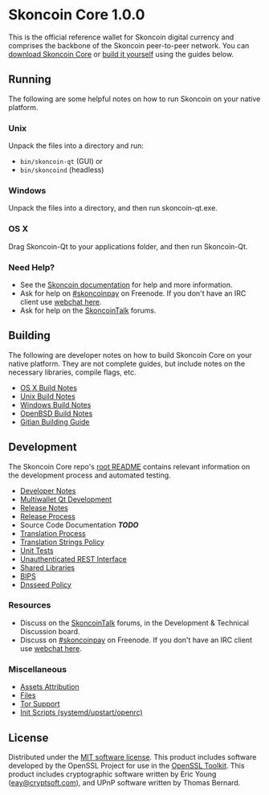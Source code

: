 Skoncoin Core 1.0.0
=================

This is the official reference wallet for Skoncoin digital currency and comprises the backbone of the Skoncoin peer-to-peer network. You can [download Skoncoin Core](https://github.com/skoncoin-official/skoncoin/releases) or [build it yourself](#building) using the guides below.

Running
---------------------
The following are some helpful notes on how to run Skoncoin on your native platform.

### Unix

Unpack the files into a directory and run:

- `bin/skoncoin-qt` (GUI) or
- `bin/skoncoind` (headless)

### Windows

Unpack the files into a directory, and then run skoncoin-qt.exe.

### OS X

Drag Skoncoin-Qt to your applications folder, and then run Skoncoin-Qt.

### Need Help?

* See the [Skoncoin documentation](https://skoncoinpay.atlassian.net/wiki/display/DOC)
for help and more information.
* Ask for help on [#skoncoinpay](http://webchat.freenode.net?channels=skoncoinpay) on Freenode. If you don't have an IRC client use [webchat here](http://webchat.freenode.net?channels=skoncoinpay).
* Ask for help on the [SkoncoinTalk](https://skoncointalk.org/) forums.

Building
---------------------
The following are developer notes on how to build Skoncoin Core on your native platform. They are not complete guides, but include notes on the necessary libraries, compile flags, etc.

- [OS X Build Notes](build-osx.md)
- [Unix Build Notes](build-unix.md)
- [Windows Build Notes](build-windows.md)
- [OpenBSD Build Notes](build-openbsd.md)
- [Gitian Building Guide](gitian-building.md)

Development
---------------------
The Skoncoin Core repo's [root README](/README.md) contains relevant information on the development process and automated testing.

- [Developer Notes](developer-notes.md)
- [Multiwallet Qt Development](multiwallet-qt.md)
- [Release Notes](release-notes.md)
- [Release Process](release-process.md)
- Source Code Documentation ***TODO***
- [Translation Process](translation_process.md)
- [Translation Strings Policy](translation_strings_policy.md)
- [Unit Tests](unit-tests.md)
- [Unauthenticated REST Interface](REST-interface.md)
- [Shared Libraries](shared-libraries.md)
- [BIPS](bips.md)
- [Dnsseed Policy](dnsseed-policy.md)

### Resources
* Discuss on the [SkoncoinTalk](https://skoncointalk.org/) forums, in the Development & Technical Discussion board.
* Discuss on [#skoncoinpay](http://webchat.freenode.net/?channels=skoncoinpay) on Freenode. If you don't have an IRC client use [webchat here](http://webchat.freenode.net/?channels=skoncoinpay).

### Miscellaneous
- [Assets Attribution](assets-attribution.md)
- [Files](files.md)
- [Tor Support](tor.md)
- [Init Scripts (systemd/upstart/openrc)](init.md)

License
---------------------
Distributed under the [MIT software license](http://www.opensource.org/licenses/mit-license.php).
This product includes software developed by the OpenSSL Project for use in the [OpenSSL Toolkit](https://www.openssl.org/). This product includes
cryptographic software written by Eric Young ([eay@cryptsoft.com](mailto:eay@cryptsoft.com)), and UPnP software written by Thomas Bernard.
